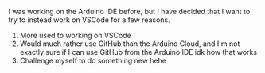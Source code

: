 I was working on the Arduino IDE before, but I have decided that I want to try to instead work on VSCode for a few reasons. 

1. More used to working on VSCode 
2. Would much rather use GitHub than the Arduino Cloud, and I'm not exactly sure if I can use GitHub from the Arduino IDE idk how that works 
3. Challenge myself to do something new hehe